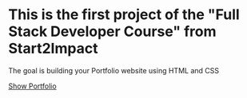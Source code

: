 <h1>This is the first project of the "Full Stack Developer Course" from Start2Impact</h1>

The goal is building your Portfolio website using HTML and CSS
 
 <a href="https://francxrusso.github.io/">Show Portfolio</a>
